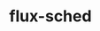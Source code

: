 ---
title: "flux-sched"
layout: cache
categories: [package, v0.21.2]
meta: {"versions": ["0.29.0"], "compilers": ["gcc@=11.4.0", "gcc@=7.3.1", "gcc@=9.4.0", "oneapi@=2023.2.0"], "oss": ["amzn2", "ubuntu20.04"], "platforms": ["linux"], "targets": ["aarch64", "neoverse_n1", "neoverse_v1", "ppc64le", "x86_64_v3"], "stacks": ["aws-isc", "aws-isc-aarch64", "e4s", "e4s-neoverse_v1", "e4s-oneapi", "e4s-power", "root"], "num_specs": 7, "num_specs_by_stack": {"root": 7, "aws-isc-aarch64": 2, "aws-isc": 1, "e4s-neoverse_v1": 1, "e4s-power": 1, "e4s": 1, "e4s-oneapi": 1}}
spec_details: [{"hash": "aem52f6isfekfloqrz7pz7gwry3pz4lk", "compiler": "gcc@=7.3.1", "versions": ["0.29.0"], "os": "amzn2", "platform": "linux", "target": "aarch64", "variants": ["build_system=cmake", "build_type=Release", "~cuda", "generator=ninja", "~ipo"], "stacks": ["root", "aws-isc-aarch64"], "size": "-", "tarball": "https://binaries.spack.io/v0.21.2/build_cache/linux-amzn2-aarch64/gcc-7.3.1/flux-sched-0.29.0/linux-amzn2-aarch64-gcc-7.3.1-flux-sched-0.29.0-aem52f6isfekfloqrz7pz7gwry3pz4lk.spack"}, {"hash": "iobyseldzfuhcdlmbg6a6t3hch5qd5nx", "compiler": "gcc@=7.3.1", "versions": ["0.29.0"], "os": "amzn2", "platform": "linux", "target": "neoverse_n1", "variants": ["build_system=cmake", "build_type=Release", "~cuda", "generator=ninja", "~ipo"], "stacks": ["root", "aws-isc-aarch64"], "size": "-", "tarball": "https://binaries.spack.io/v0.21.2/build_cache/linux-amzn2-neoverse_n1/gcc-7.3.1/flux-sched-0.29.0/linux-amzn2-neoverse_n1-gcc-7.3.1-flux-sched-0.29.0-iobyseldzfuhcdlmbg6a6t3hch5qd5nx.spack"}, {"hash": "htxmip3oun4ilwn4d5qlfec3v74fmtiu", "compiler": "gcc@=7.3.1", "versions": ["0.29.0"], "os": "amzn2", "platform": "linux", "target": "x86_64_v3", "variants": ["build_system=cmake", "build_type=Release", "~cuda", "generator=ninja", "~ipo"], "stacks": ["aws-isc", "root"], "size": "-", "tarball": "https://binaries.spack.io/v0.21.2/build_cache/linux-amzn2-x86_64_v3/gcc-7.3.1/flux-sched-0.29.0/linux-amzn2-x86_64_v3-gcc-7.3.1-flux-sched-0.29.0-htxmip3oun4ilwn4d5qlfec3v74fmtiu.spack"}, {"hash": "johgmultxjvnhbt6utnpodwsv3dyrsl2", "compiler": "gcc@=11.4.0", "versions": ["0.29.0"], "os": "ubuntu20.04", "platform": "linux", "target": "neoverse_v1", "variants": ["build_system=cmake", "build_type=Release", "~cuda", "generator=ninja", "~ipo"], "stacks": ["root", "e4s-neoverse_v1"], "size": "-", "tarball": "https://binaries.spack.io/v0.21.2/build_cache/linux-ubuntu20.04-neoverse_v1/gcc-11.4.0/flux-sched-0.29.0/linux-ubuntu20.04-neoverse_v1-gcc-11.4.0-flux-sched-0.29.0-johgmultxjvnhbt6utnpodwsv3dyrsl2.spack"}, {"hash": "sdfkzovqsp7cavt3s2auloi4gvb5xdja", "compiler": "gcc@=9.4.0", "versions": ["0.29.0"], "os": "ubuntu20.04", "platform": "linux", "target": "ppc64le", "variants": ["build_system=cmake", "build_type=Release", "~cuda", "generator=ninja", "~ipo"], "stacks": ["root", "e4s-power"], "size": "-", "tarball": "https://binaries.spack.io/v0.21.2/build_cache/linux-ubuntu20.04-ppc64le/gcc-9.4.0/flux-sched-0.29.0/linux-ubuntu20.04-ppc64le-gcc-9.4.0-flux-sched-0.29.0-sdfkzovqsp7cavt3s2auloi4gvb5xdja.spack"}, {"hash": "foko5rum25qo5qzpmynugqzbq6xep7dk", "compiler": "gcc@=11.4.0", "versions": ["0.29.0"], "os": "ubuntu20.04", "platform": "linux", "target": "x86_64_v3", "variants": ["build_system=cmake", "build_type=Release", "~cuda", "generator=ninja", "~ipo"], "stacks": ["root", "e4s"], "size": "-", "tarball": "https://binaries.spack.io/v0.21.2/build_cache/linux-ubuntu20.04-x86_64_v3/gcc-11.4.0/flux-sched-0.29.0/linux-ubuntu20.04-x86_64_v3-gcc-11.4.0-flux-sched-0.29.0-foko5rum25qo5qzpmynugqzbq6xep7dk.spack"}, {"hash": "dwtxdxgkb4fv7brir4l3tazla5m5hnhs", "compiler": "oneapi@=2023.2.0", "versions": ["0.29.0"], "os": "ubuntu20.04", "platform": "linux", "target": "x86_64_v3", "variants": ["build_system=cmake", "build_type=Release", "~cuda", "generator=ninja", "~ipo"], "stacks": ["root", "e4s-oneapi"], "size": "-", "tarball": "https://binaries.spack.io/v0.21.2/build_cache/linux-ubuntu20.04-x86_64_v3/oneapi-2023.2.0/flux-sched-0.29.0/linux-ubuntu20.04-x86_64_v3-oneapi-2023.2.0-flux-sched-0.29.0-dwtxdxgkb4fv7brir4l3tazla5m5hnhs.spack"}]
---